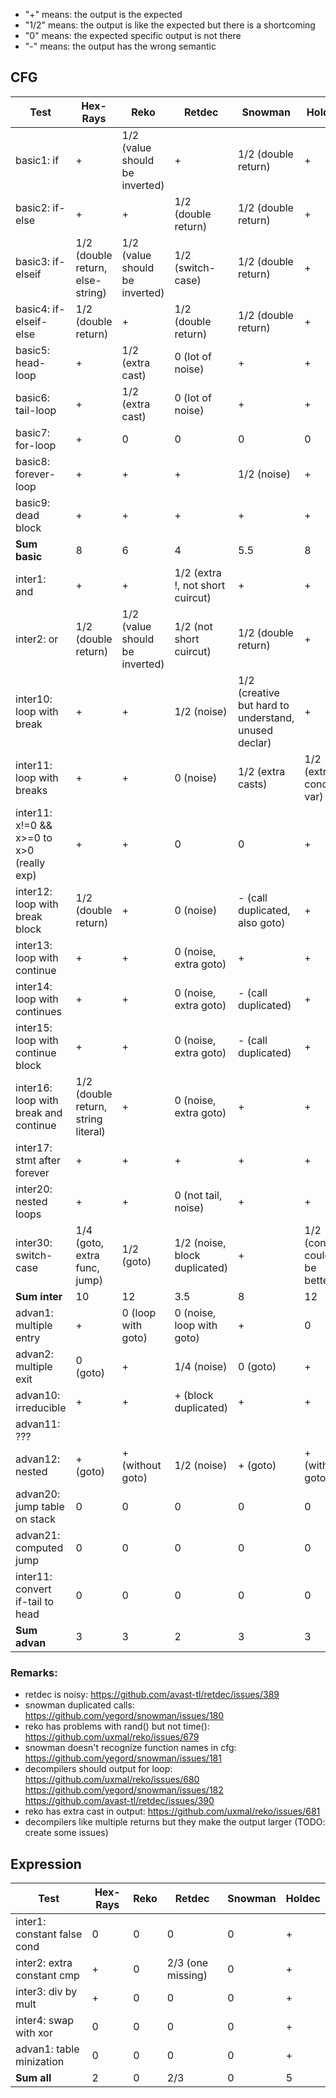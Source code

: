* "+" means: the output is the expected
* "1/2" means: the output is like the expected but there is a shortcoming
* "0" means: the expected specific output is not there
* "-" means: the output has the wrong semantic

## CFG

| Test             | Hex-Rays  | Reko | Retdec | Snowman | Holdec |
| -------------    | -----     | -----| -----  | -----   | ------ |
| basic1: if       | +         | 1/2 (value should be inverted) | +      | 1/2 (double return) | + |
| basic2: if-else  | +         | +    | 1/2 (double return)     | 1/2 (double return)    | + |
| basic3: if-elseif  | 1/2 (double return, else-string)         | 1/2 (value should be inverted) | 1/2 (switch-case)  | 1/2 (double return)  | + |
| basic4: if-elseif-else  | 1/2 (double return)        | +  | 1/2 (double return)      | 1/2 (double return)    |  + |
| basic5: head-loop  | +       | 1/2 (extra cast)      | 0 (lot of noise)    | + |  + |
| basic6: tail-loop  | +       | 1/2 (extra cast)      | 0 (lot of noise)    | + |  + |
| basic7: for-loop  | +       | 0   | 0     | 0 | 0 |
| basic8: forever-loop  | +       | +   | +     | 1/2 (noise) |  + |
| basic9: dead block  | +       | +   | +     | + |  + |
| **Sum basic** | 8  | 6  | 4 | 5.5 | 8 |
| inter1: and  | +         | +  | 1/2 (extra !, not short cuircut)      | +    | + |
| inter2: or  | 1/2 (double return)         | 1/2 (value should be inverted)  | 1/2 (not short cuircut)      | 1/2 (double return)   | + |
| inter10: loop with break  | +       | + | 1/2 (noise)      | 1/2 (creative but hard to understand, unused declar)   |  + |
| inter11: loop with breaks  | +       | + | 0 (noise)      | 1/2 (extra casts)   |   1/2 (extra cond var) |
| inter11: x!=0 && x>=0 to x>0 (really exp)  | + | + | 0 | 0 | + |
| inter12: loop with break block  | 1/2 (double return)       | + | 0 (noise)      | - (call duplicated, also goto)   |  + |
| inter13: loop with continue  | +   | +  | 0 (noise, extra goto)      | + | + |
| inter14: loop with continues  | +   | +  | 0 (noise, extra goto)      | - (call duplicated) |  + |
| inter15: loop with continue block  | +   | +  | 0 (noise, extra goto)      | - (call duplicated) | + |
| inter16: loop with break and continue  | 1/2 (double return, string literal)  | +  | 0 (noise, extra goto)      | + |  + |
| inter17: stmt after forever  | +  | +  | + | + | + |
| inter20: nested loops | +  | +  | 0 (not tail, noise) | + | + |
| inter30: switch-case |  1/4 (goto, extra func, jump) | 1/2 (goto)  | 1/2 (noise, block duplicated) | + | 1/2 (cond could be better) |
| **Sum inter** | 10  | 12  | 3.5 | 8 | 12 |
| advan1: multiple entry | + | 0 (loop with goto)  | 0 (noise, loop with goto) | + | 0 |
| advan2: multiple exit |  0 (goto) | +  | 1/4 (noise) | 0 (goto) |  + |
| advan10: irreducible |  + | +  | + (block duplicated) | + | + |
| advan11: ??? |   |   |  |  |
| advan12: nested | + (goto)  | + (without goto)  | 1/2 (noise) | + (goto) | + (without goto) |
| advan20: jump table on stack | 0  | 0  | 0 | 0 | 0 |
| advan21: computed jump | 0  | 0  | 0 | 0 | 0 |
| inter11: convert if-tail to head  | 0 | 0 | 0 | 0 | 0 |
| **Sum advan** | 3  | 3  | 2 | 3 | 3 |

### Remarks:
* retdec is noisy: https://github.com/avast-tl/retdec/issues/389
* snowman duplicated calls: https://github.com/yegord/snowman/issues/180
* reko has problems with rand() but not time(): https://github.com/uxmal/reko/issues/679
* snowman doesn't recognize function names in cfg: https://github.com/yegord/snowman/issues/181
* decompilers should output for loop: https://github.com/uxmal/reko/issues/680 https://github.com/yegord/snowman/issues/182 https://github.com/avast-tl/retdec/issues/390
* reko has extra cast in output: https://github.com/uxmal/reko/issues/681
* decompilers like multiple returns but they make the output larger (TODO: create some issues)

## Expression

| Test             | Hex-Rays  | Reko | Retdec | Snowman | Holdec |
| -------------    | -----     | -----| -----  | -----   | ------ |
| inter1: constant false cond  | 0         | 0  | 0    | 0    | + |
| inter2: extra constant cmp  | +         | 0 | 2/3 (one missing)  | 0   | + |
| inter3: div by mult  | +         | 0 | 0  | 0   | + |
| inter4: swap with xor  | 0         | 0 | 0  | 0   | + |
| advan1: table minization | 0 | 0 | 0  | 0 | + |
| **Sum all** | 2  | 0  | 2/3 | 0 | 5 |
